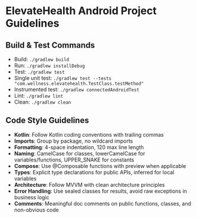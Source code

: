# ElevateHealth Android Project Guidelines

## Build & Test Commands
- Build: `./gradlew build`
- Run: `./gradlew installDebug`
- Test: `./gradlew test`
- Single unit test: `./gradlew test --tests "com.wellness.elevatehealth.TestClass.testMethod"`
- Instrumented test: `./gradlew connectedAndroidTest`
- Lint: `./gradlew lint`
- Clean: `./gradlew clean`

## Code Style Guidelines
- **Kotlin**: Follow Kotlin coding conventions with trailing commas
- **Imports**: Group by package, no wildcard imports
- **Formatting**: 4-space indentation, 120 max line length
- **Naming**: CamelCase for classes, lowerCamelCase for variables/functions, UPPER_SNAKE for constants
- **Compose**: Use @Composable functions with preview when applicable
- **Types**: Explicit type declarations for public APIs, inferred for local variables
- **Architecture**: Follow MVVM with clean architecture principles
- **Error Handling**: Use sealed classes for results, avoid raw exceptions in business logic
- **Comments**: Meaningful doc comments on public functions, classes, and non-obvious code